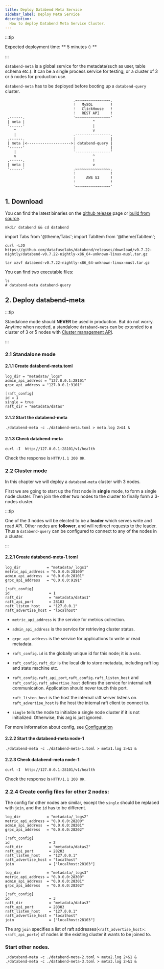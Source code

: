 ```yaml
---
title: Deploy Databend Meta Service
sidebar_label: Deploy Meta Service
description:
  How to deploy Databend Meta Service Cluster.
---
```


:::tip

Expected deployment time: ** 5 minutes ⏱ **

:::

`databend-meta` is a global service for the metadata(such as user, table schema etc.).
It can be a single process service for testing,
or a cluster of 3 or 5 nodes for production use.

`databend-meta` has to be deployed before booting up a `databend-query` cluster.

```text
                               .~~~~~~~~~~~~~~~~.
                               !   MySQL        !
                               !   ClickHouse   !
                               !   REST API     !
 .------.                      '~~~~~~~~~~~~~~~~'
 | meta |                               ^
 '------'                               |
    ^                                   v
    |                          .----------------.
 .------.                      |                |
 | meta |<-------------------->| databend-query |
 '------'                      |                |
    |                          '----------------'
    v                                   ^
 .------.                               !
 | meta |                               v
 '------'                      .~~~~~~~~~~~~~~~~.
                               !                !
                               !     AWS S3     !
                               !                !
                               '~~~~~~~~~~~~~~~~'
```


## 1. Download

You can find the latest binaries on the [github release](https://github.com/datafuselabs/databend/releases) page or [build from source](../../60-contributing/00-building-from-source.md).

```shell
mkdir databend && cd databend
```
import Tabs from '@theme/Tabs';
import TabItem from '@theme/TabItem';

<Tabs groupId="operating-systems">
<TabItem value="linux" label="Linux">

```shell
curl -LJO https://github.com/datafuselabs/databend/releases/download/v0.7.22-nightly/databend-v0.7.22-nightly-x86_64-unknown-linux-musl.tar.gz
```

</TabItem>
</Tabs>

<Tabs groupId="operating-systems">
<TabItem value="linux" label="Linux">

```shell
tar xzvf databend-v0.7.22-nightly-x86_64-unknown-linux-musl.tar.gz
```

You can find two executable files:
```shell
ls
# databend-meta databend-query
```

</TabItem>
</Tabs>


## 2. Deploy databend-meta

:::tip

Standalone mode should **NEVER** be used in production.
But do not worry. Anytime when needed, a standalone `databand-meta` can be extended to a cluster of 3 or 5 nodes with [Cluster management API](./20-metasrv-add-remove-node.md).

:::

### 2.1 Standalone mode

#### 2.1.1 Create databend-meta.toml

```shell title="databend-meta.toml"
log_dir = "metadata/_logs"
admin_api_address = "127.0.0.1:28101"
grpc_api_address = "127.0.0.1:9101"

[raft_config]
id = 1
single = true
raft_dir = "metadata/datas"
```

#### 2.1.2 Start the databend-meta

```shell
./databend-meta -c ./databend-meta.toml > meta.log 2>&1 &
```

#### 2.1.3 Check databend-meta

```shell
curl -I  http://127.0.0.1:28101/v1/health
```

Check the response is `HTTP/1.1 200 OK`.


### 2.2 Cluster mode

In this chapter we will deploy a `databend-meta` cluster with 3 nodes.

First we are going to start up the first node in **single** mode, to form a
single node cluster.
Then join the other two nodes to the cluster to finally form a 3-nodes cluster.

:::tip

One of the 3 nodes will be elected to be a **leader** which serves write and read
API.
Other nodes are **follower**, and will redirect requests to the leader.
Thus a `databend-query` can be configured to connect to any of the nodes in a
cluster.

:::

#### 2.2.1 Create databend-meta-1.toml

```shell title="databend-meta-1.toml"
log_dir            = "metadata/_logs1"
metric_api_address = "0.0.0.0:28100"
admin_api_address  = "0.0.0.0:28101"
grpc_api_address   = "0.0.0.0:9191"

[raft_config]
id                  = 1
raft_dir            = "metadata/datas1"
raft_api_port       = 28103
raft_listen_host    = "127.0.0.1"
raft_advertise_host = "localhost"
```

- `metric_api_address` is the service for metrics collection.
- `admin_api_address` is the service for retrieving cluster status.
- `grpc_api_address` is the service for applications to write or read metadata.

- `raft_config.id` is the globally unique id for this node; it is a `u64`.
- `raft_config.raft_dir` is the local dir to store metadata, including raft log
    and state machine etc.

- `raft_config.raft_api_port`,`raft_config.raft_listen_host` and `raft_config.raft_advertise_host`
  defines the service for internal raft communication.  Application should never touch this port.

  `raft_listen_host` is the host the internal raft server listens on.
  `raft_advertise_host` is the host the internal raft client to connect to.

- `single` tells the node to initialize a single node cluster if it is not
    initialized. Otherwise, this arg is just ignored.

For more information about config, see [Configuration](15-metasrv-config.md)

#### 2.2.2 Start the databend-meta node-1

```shell
./databend-meta -c ./databend-meta-1.toml > meta1.log 2>&1 &
```

#### 2.2.3 Check databend-meta node-1

```shell
curl -I  http://127.0.0.1:28101/v1/health
```

Check the response is `HTTP/1.1 200 OK`.


### 2.2.4 Create config files for other 2 nodes:

The config for other nodes are similar, except the `single` should be replaced
with `join`, and the `id` has to be different.

```shell title="databend-meta-2.toml"
log_dir            = "metadata/_logs2"
metric_api_address = "0.0.0.0:28200"
admin_api_address  = "0.0.0.0:28201"
grpc_api_address   = "0.0.0.0:28202"

[raft_config]
id                  = 2
raft_dir            = "metadata/datas2"
raft_api_port       = 28203
raft_listen_host    = "127.0.0.1"
raft_advertise_host = "localhost"
join                = ["localhost:28103"]
```

```shell title="databend-meta-3.toml"
log_dir            = "metadata/_logs3"
metric_api_address = "0.0.0.0:28300"
admin_api_address  = "0.0.0.0:28301"
grpc_api_address   = "0.0.0.0:28302"

[raft_config]
id                  = 3
raft_dir            = "metadata/datas3"
raft_api_port       = 28303
raft_listen_host    = "127.0.0.1"
raft_advertise_host = "localhost"
join                = ["localhost:28103"]
```

The arg `join` specifies a list of raft addresses(`<raft_advertise_host>:<raft_api_port>`) of nodes in the existing cluster it wants to
be joined to.


### Start other nodes.

```shell
./databend-meta -c ./databend-meta-2.toml > meta2.log 2>&1 &
./databend-meta -c ./databend-meta-3.toml > meta3.log 2>&1 &
```
